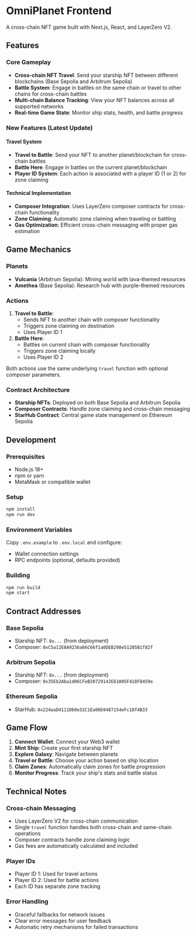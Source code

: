 # OmniPlanet Frontend

A cross-chain NFT game built with Next.js, React, and LayerZero V2.

## Features

### Core Gameplay

- **Cross-chain NFT Travel**: Send your starship NFT between different blockchains (Base Sepolia and Arbitrum Sepolia)
- **Battle System**: Engage in battles on the same chain or travel to other chains for cross-chain battles
- **Multi-chain Balance Tracking**: View your NFT balances across all supported networks
- **Real-time Game State**: Monitor ship stats, health, and battle progress

### New Features (Latest Update)

#### Travel System

- **Travel to Battle**: Send your NFT to another planet/blockchain for cross-chain battles
- **Battle Here**: Engage in battles on the current planet/blockchain
- **Player ID System**: Each action is associated with a player ID (1 or 2) for zone claiming

#### Technical Implementation

- **Composer Integration**: Uses LayerZero composer contracts for cross-chain functionality
- **Zone Claiming**: Automatic zone claiming when traveling or battling
- **Gas Optimization**: Efficient cross-chain messaging with proper gas estimation

## Game Mechanics

### Planets

- **Vulcania** (Arbitrum Sepolia): Mining world with lava-themed resources
- **Amethea** (Base Sepolia): Research hub with purple-themed resources

### Actions

1. **Travel to Battle**:
   - Sends NFT to another chain with composer functionality
   - Triggers zone claiming on destination
   - Uses Player ID 1
2. **Battle Here**:
   - Battles on current chain with composer functionality
   - Triggers zone claiming locally
   - Uses Player ID 2

Both actions use the same underlying `travel` function with optional composer parameters.

### Contract Architecture

- **Starship NFTs**: Deployed on both Base Sepolia and Arbitrum Sepolia
- **Composer Contracts**: Handle zone claiming and cross-chain messaging
- **StarHub Contract**: Central game state management on Ethereum Sepolia

## Development

### Prerequisites

- Node.js 18+
- npm or yarn
- MetaMask or compatible wallet

### Setup

```bash
npm install
npm run dev
```

### Environment Variables

Copy `.env.example` to `.env.local` and configure:

- Wallet connection settings
- RPC endpoints (optional, defaults provided)

### Building

```bash
npm run build
npm start
```

## Contract Addresses

### Base Sepolia

- Starship NFT: `0x...` (from deployment)
- Composer: `0xC5a12E8A9236a66C66f1a0DEB298e51285B1f82f`

### Arbitrum Sepolia

- Starship NFT: `0x...` (from deployment)
- Composer: `0x35Eb2Aba1d06CFeB20729142E61005F418F8459e`

### Ethereum Sepolia

- StarHub: `0x224aaD4111D60e32C1Ea06b9487154eFc18f4B33`

## Game Flow

1. **Connect Wallet**: Connect your Web3 wallet
2. **Mint Ship**: Create your first starship NFT
3. **Explore Galaxy**: Navigate between planets
4. **Travel or Battle**: Choose your action based on ship location
5. **Claim Zones**: Automatically claim zones for battle progression
6. **Monitor Progress**: Track your ship's stats and battle status

## Technical Notes

### Cross-chain Messaging

- Uses LayerZero V2 for cross-chain communication
- Single `travel` function handles both cross-chain and same-chain operations
- Composer contracts handle zone claiming logic
- Gas fees are automatically calculated and included

### Player IDs

- Player ID 1: Used for travel actions
- Player ID 2: Used for battle actions
- Each ID has separate zone tracking

### Error Handling

- Graceful fallbacks for network issues
- Clear error messages for user feedback
- Automatic retry mechanisms for failed transactions
